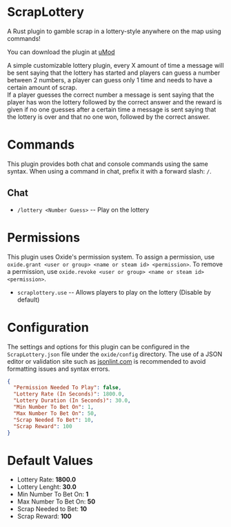 # ScrapLottery
A Rust plugin to gamble scrap in a lottery-style anywhere on the map using commands!

You can download the plugin at [uMod](https://umod.org/plugins/bN5MQYr510)

A simple customizable lottery plugin, every X amount of time a message will be sent saying that the lottery has started and players can guess a number between 2 numbers, a player can guess only 1 time and needs to have a certain amount of scrap. \
If a player guesses the correct number a message is sent saying that the player has won the lottery followed by the correct answer and the reward is given if no one guesses after a certain time a message is sent saying that the lottery is over and that no one won, followed by the correct answer.

# Commands
This plugin provides both chat and console commands using the same syntax. When using a command in chat, prefix it with a forward slash: ``/``.

## Chat

* ``/lottery <Number Guess>`` -- Play on the lottery

# Permissions
This plugin uses Oxide's permission system. To assign a permission, use ``oxide.grant <user or group> <name or steam id> <permission>``. To remove a permission, use ``oxide.revoke <user or group> <name or steam id> <permission>``.

* ``scraplottery.use`` -- Allows players to play on the lottery (Disable by default)

# Configuration

The settings and options for this plugin can be configured in the ``ScrapLottery.json`` file under the ``oxide/config`` directory. The use of a JSON editor or validation site such as [jsonlint.com](https://jsonlint.com/) is recommended to avoid formatting issues and syntax errors.

``` json
{
  "Permission Needed To Play": false,
  "Lottery Rate (In Seconds)": 1800.0,
  "Lottery Duration (In Seconds)": 30.0,
  "Min Number To Bet On": 1,
  "Max Number To Bet On": 50,
  "Scrap Needed To Bet": 10,
  "Scrap Reward": 100
}
```
# Default Values
* Lottery Rate: **1800.0**
* Lottery Lenght: **30.0**
* Min Number To Bet On: **1**
* Max Number To Bet On: **50**
* Scrap Needed to Bet: **10**
* Scrap Reward: **100**
